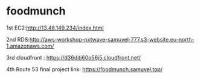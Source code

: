 # foodmunch
1st EC2:http://13.48.149.234/index.html

2nd RDS:http://aws-workshop-nxtwave-samuvel-777.s3-website.eu-north-1.amazonaws.com/


3rd cloudfront : https://d36ditj60o56j5.cloudfront.net/

4th Route 53 final project link: https://foodmunch.samuvel.top/
